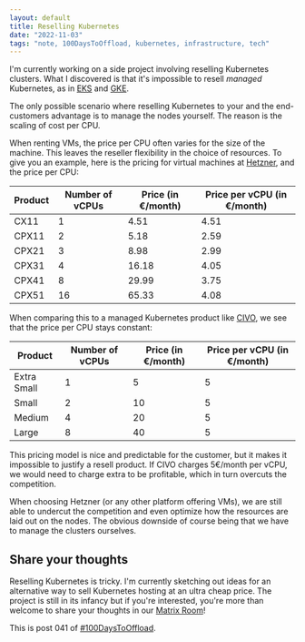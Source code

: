 ```yaml
---
layout: default
title: Reselling Kubernetes
date: "2022-11-03"
tags: "note, 100DaysToOffload, kubernetes, infrastructure, tech"
---
```


I'm currently working on a side project involving reselling Kubernetes clusters.
What I discovered is that it's impossible to resell *managed* Kubernetes, as in
[EKS](https://aws.amazon.com/de/eks/) and
[GKE](https://cloud.google.com/kubernetes-engine/).

The only possible scenario where reselling Kubernetes to your and the
end-customers advantage is to manage the nodes yourself. The reason is the
scaling of cost per CPU.

When renting VMs, the price per CPU often varies for the size of the machine. 
This leaves the reseller flexibility in the choice of resources. To give you an
example, here is the pricing for virtual machines at
[Hetzner](https://www.hetzner.com/), and the price per CPU:

| Product         | Number of vCPUs    | Price (in €/month) | Price per vCPU (in €/month) |
|-----------------|--------------------|--------------------|-----------------------------|
| CX11            | 1                  | 4.51               | 4.51                        |
| CPX11           | 2                  | 5.18               | 2.59                        |
| CPX21           | 3                  | 8.98               | 2.99                        |
| CPX31           | 4                  | 16.18              | 4.05                        |
| CPX41           | 8                  | 29.99              | 3.75                        |
| CPX51           | 16                 | 65.33              | 4.08                        |

When comparing this to a managed Kubernetes product like
[CIVO](https://www.civo.com), we see that the price per CPU stays constant:

| Product         | Number of vCPUs    | Price (in €/month) | Price per vCPU (in €/month) |
|-----------------|--------------------|--------------------|-----------------------------|
| Extra Small     | 1                  | 5                  | 5                           |
| Small           | 2                  | 10                 | 5                           |
| Medium          | 4                  | 20                 | 5                           |
| Large           | 8                  | 40                 | 5                           |

This pricing model is nice and predictable for the customer, but it makes it
impossible to justify a resell product. If CIVO charges 5€/month per vCPU, we
would need to charge extra to be profitable, which in turn overcuts the
competition.

When choosing Hetzner (or any other platform offering VMs), we are still able to
undercut the competition and even optimize how the resources are laid out on
the nodes. The obvious downside of course being that we have to manage the
clusters ourselves.

## Share your thoughts

Reselling Kubernetes is tricky. I'm currently sketching out ideas for an
alternative way to sell Kubernetes hosting at an ultra cheap price. The project
is still in its infancy but if you're interested, you're more than welcome to
share your thoughts in our [Matrix
Room](https://matrix.to/#/!cTXkqtlnbHScIxnlqO:matrix.org?via=matrix.org&via=envs.net)!

This is post 041 of [#100DaysToOffload](https://100daystooffload.com/).